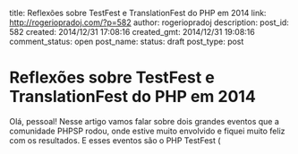 title: Reflexões sobre TestFest e TranslationFest do PHP em 2014
link: http://rogeriopradoj.com/?p=582
author: rogeriopradoj
description: 
post_id: 582
created: 2014/12/31 17:08:16
created_gmt: 2014/12/31 19:08:16
comment_status: open
post_name: 
status: draft
post_type: post

# Reflexões sobre TestFest e TranslationFest do PHP em 2014

Olá, pessoal! Nesse artigo vamos falar sobre dois grandes eventos que a comunidade PHPSP rodou, onde estive muito envolvido e fiquei muito feliz com os resultados. E esses eventos são o PHP TestFest (